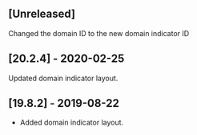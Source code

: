 ## [Unreleased]
Changed the domain ID to the new domain indicator ID

## [20.2.4] - 2020-02-25
Updated domain indicator layout.

## [19.8.2] - 2019-08-22
- Added domain indicator layout.
